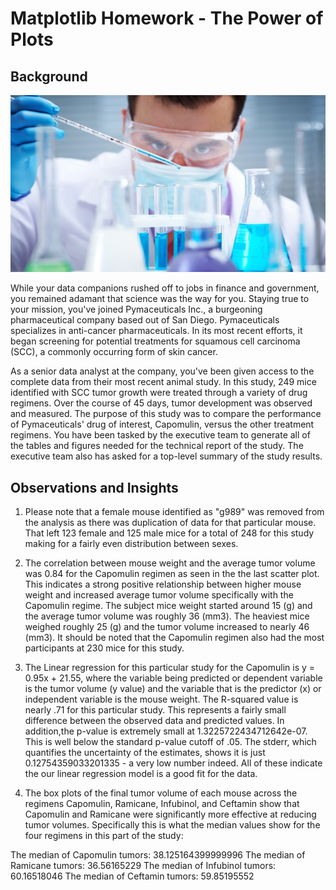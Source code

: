 # Matplotlib Homework - The Power of Plots

## Background

![Laboratory](Images/Laboratory.jpg)

While your data companions rushed off to jobs in finance and government, you remained adamant that science was the way for you. Staying true to your mission, you've joined Pymaceuticals Inc., a burgeoning pharmaceutical company based out of San Diego. Pymaceuticals specializes in anti-cancer pharmaceuticals. In its most recent efforts, it began screening for potential treatments for squamous cell carcinoma (SCC), a commonly occurring form of skin cancer.

As a senior data analyst at the company, you've been given access to the complete data from their most recent animal study. In this study, 249 mice identified with SCC tumor growth were treated through a variety of drug regimens. Over the course of 45 days, tumor development was observed and measured. The purpose of this study was to compare the performance of Pymaceuticals' drug of interest, Capomulin, versus the other treatment regimens. You have been tasked by the executive team to generate all of the tables and figures needed for the technical report of the study. The executive team also has asked for a top-level summary of the study results.

## Observations and Insights

1) Please note that a female mouse identified as "g989" was removed from the analysis as there was duplication of data for that particular mouse. That left 123 female and 125 male mice for a total of 248 for this study making for a fairly even distribution between sexes.

2) The correlation between mouse weight and the average tumor volume was 0.84 for the Capomulin regimen as seen in the the last scatter plot. This indicates a strong positive relationship between higher mouse weight and increased average tumor volume specifically with the Capomulin regime. The subject mice weight started around 15 (g) and the average tumor volume was roughly 36 (mm3). The heaviest mice weighed roughly 25 (g) and the tumor volume increased to nearly 46 (mm3). It should be noted that the Capomulin regimen also had the most participants at 230 mice for this study.

3) The Linear regression for this particular study for the Capomulin is y = 0.95x + 21.55, where the variable being predicted or dependent variable is the tumor volume (y value) and the variable that is the predictor (x) or independent variable is the mouse weight. The R-squared value is nearly .71 for this particular study. This represents a fairly small difference between the observed data and predicted values. In addition,the p-value is extremely small at 1.3225722434712642e-07. This is well below the standard p-value cutoff of .05. The stderr, which quantifies the uncertainty of the estimates, shows it is just 0.12754359033201335 - a very low number indeed. All of these indicate the our linear regression model is a good fit for the data.

4) The box plots of the final tumor volume of each mouse across the regimens Capomulin, Ramicane, Infubinol, and Ceftamin show that Capomulin and Ramicane were significantly more effective at reducing tumor volumes. Specifically this is what the median values show for the four regimens in this part of the study:

  The median of Capomulin tumors: 38.125164399999996 
  The median of Ramicane tumors: 36.56165229 
  The median of Infubinol tumors: 60.16518046
  The median of Ceftamin tumors: 59.85195552 
